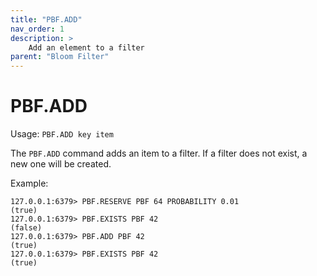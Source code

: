 ```yaml
---
title: "PBF.ADD"
nav_order: 1
description: >
    Add an element to a filter
parent: "Bloom Filter"
---
```


# PBF.ADD

Usage: `PBF.ADD key item`

The `PBF.ADD` command adds an item to a filter. If a filter does not exist, a new one will be created.

Example:
```
127.0.0.1:6379> PBF.RESERVE PBF 64 PROBABILITY 0.01
(true)
127.0.0.1:6379> PBF.EXISTS PBF 42
(false)
127.0.0.1:6379> PBF.ADD PBF 42
(true)
127.0.0.1:6379> PBF.EXISTS PBF 42
(true)
```